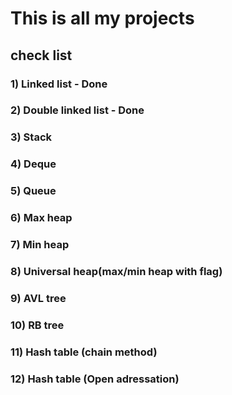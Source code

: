 # This is all my projects

## check list

### 1)  Linked list - Done
### 2)  Double linked list - Done
### 3)  Stack
### 4)  Deque
### 5)  Queue
### 6)  Max heap
### 7)  Min heap
### 8)  Universal heap(max/min heap with flag)
### 9)  AVL tree
### 10) RB tree
### 11) Hash table (chain method)
### 12) Hash table (Open adressation)
